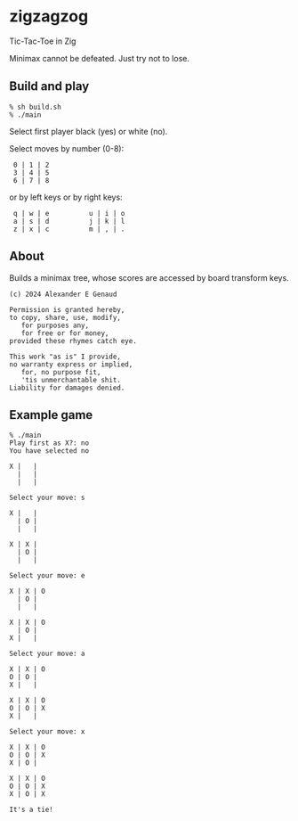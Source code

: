 # zigzagzog
Tic-Tac-Toe in Zig

Minimax cannot be defeated. Just try not to lose.

## Build and play

```
% sh build.sh
% ./main
```

Select first player black (yes) or white (no).

Select moves by number (0-8):

```
 0 | 1 | 2
 3 | 4 | 5
 6 | 7 | 8
```

or by left keys or by right keys:

```
 q | w | e          u | i | o
 a | s | d          j | k | l
 z | x | c          m | , | .
```

## About

Builds a minimax tree,
whose scores are accessed by
board transform keys.


```
(c) 2024 Alexander E Genaud

Permission is granted hereby,
to copy, share, use, modify,
   for purposes any,
   for free or for money,
provided these rhymes catch eye.

This work "as is" I provide,
no warranty express or implied,
   for, no purpose fit,
   'tis unmerchantable shit.
Liability for damages denied.
```

## Example game

```
% ./main
Play first as X?: no
You have selected no

X |   |
  |   |
  |   |

Select your move: s

X |   |
  | O |
  |   |

X | X |
  | O |
  |   |

Select your move: e

X | X | O
  | O |
  |   |

X | X | O
  | O |
X |   |

Select your move: a

X | X | O
O | O |
X |   |

X | X | O
O | O | X
X |   |

Select your move: x

X | X | O
O | O | X
X | O |

X | X | O
O | O | X
X | O | X

It's a tie!
```
